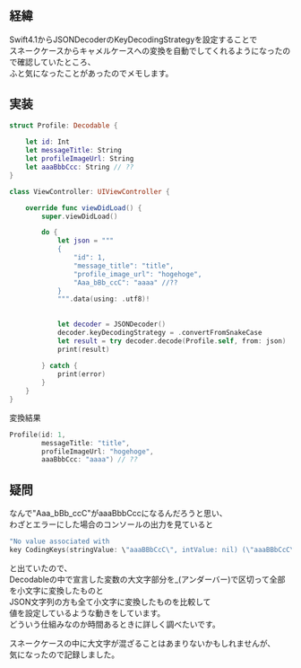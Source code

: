 ## 経緯  
Swift4.1からJSONDecoderのKeyDecodingStrategyを設定することで  
スネークケースからキャメルケースへの変換を自動でしてくれるようになったので確認していたところ、  
ふと気になったことがあったのでメモします。  
  
## 実装  
  
```Swift
struct Profile: Decodable {
    
    let id: Int
    let messageTitle: String
    let profileImageUrl: String
    let aaaBbbCcc: String // ??
}

class ViewController: UIViewController {

    override func viewDidLoad() {
        super.viewDidLoad()

        do {
            let json = """
            {
                "id": 1,
                "message_title": "title",
                "profile_image_url": "hogehoge",
                "Aaa_bBb_ccC": "aaaa" //??
            }
            """.data(using: .utf8)!
            
            
            let decoder = JSONDecoder()
            decoder.keyDecodingStrategy = .convertFromSnakeCase
            let result = try decoder.decode(Profile.self, from: json)
            print(result)
            
        } catch {
            print(error)
        }
    }
}
```  
  
変換結果  
  
```Swift
Profile(id: 1, 
        messageTitle: "title", 
        profileImageUrl: "hogehoge", 
        aaaBbbCcc: "aaaa") // ??
```  
  
## 疑問  
  
なんで"Aaa_bBb_ccC"がaaaBbbCccになるんだろうと思い、  
わざとエラーにした場合のコンソールの出力を見ていると  
  
```Swift
"No value associated with 
key CodingKeys(stringValue: \"aaaBBbCcC\", intValue: nil) (\"aaaBBbCcC\"), converted to aaa_b_bb_cc_c."	
```  
  
と出ていたので、  
Decodableの中で宣言した変数の大文字部分を_(アンダーバー)で区切って全部を小文字に変換したものと  
JSON文字列の方も全て小文字に変換したものを比較して  
値を設定しているような動きをしています。  
どういう仕組みなのか時間あるときに詳しく調べたいです。  
  
スネークケースの中に大文字が混ざることはあまりないかもしれませんが、  
気になったので記録しました。  
  
